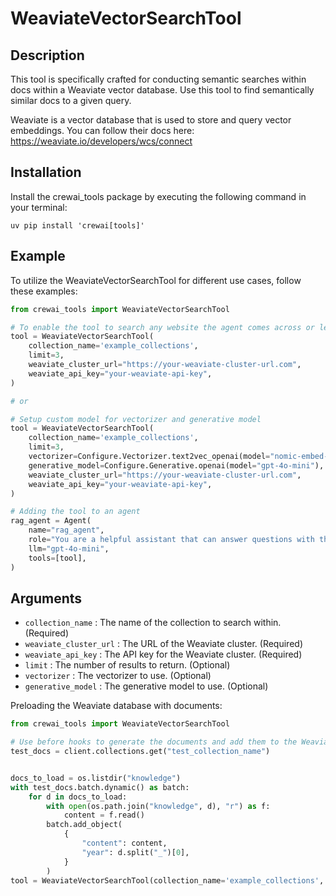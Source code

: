 # WeaviateVectorSearchTool

## Description
This tool is specifically crafted for conducting semantic searches within docs within a Weaviate vector database. Use this tool to find semantically similar docs to a given query.

Weaviate is a vector database that is used to store and query vector embeddings. You can follow their docs here: https://weaviate.io/developers/wcs/connect

## Installation
Install the crewai_tools package by executing the following command in your terminal:

```shell
uv pip install 'crewai[tools]'
```

## Example
To utilize the WeaviateVectorSearchTool for different use cases, follow these examples:

```python
from crewai_tools import WeaviateVectorSearchTool

# To enable the tool to search any website the agent comes across or learns about during its operation
tool = WeaviateVectorSearchTool(
    collection_name='example_collections',
    limit=3,
    weaviate_cluster_url="https://your-weaviate-cluster-url.com",
    weaviate_api_key="your-weaviate-api-key",
)

# or 

# Setup custom model for vectorizer and generative model
tool = WeaviateVectorSearchTool(
    collection_name='example_collections',
    limit=3,
    vectorizer=Configure.Vectorizer.text2vec_openai(model="nomic-embed-text"),
    generative_model=Configure.Generative.openai(model="gpt-4o-mini"),
    weaviate_cluster_url="https://your-weaviate-cluster-url.com",
    weaviate_api_key="your-weaviate-api-key",
)

# Adding the tool to an agent
rag_agent = Agent(
    name="rag_agent",
    role="You are a helpful assistant that can answer questions with the help of the WeaviateVectorSearchTool.",
    llm="gpt-4o-mini",
    tools=[tool],
)
```

## Arguments
- `collection_name` : The name of the collection to search within. (Required)
- `weaviate_cluster_url` : The URL of the Weaviate cluster. (Required)
- `weaviate_api_key` : The API key for the Weaviate cluster. (Required)
- `limit` : The number of results to return. (Optional)
- `vectorizer` : The vectorizer to use. (Optional)
- `generative_model` : The generative model to use. (Optional)

Preloading the Weaviate database with documents:

```python
from crewai_tools import WeaviateVectorSearchTool

# Use before hooks to generate the documents and add them to the Weaviate database. Follow the weaviate docs: https://weaviate.io/developers/wcs/connect
test_docs = client.collections.get("test_collection_name")


docs_to_load = os.listdir("knowledge")
with test_docs.batch.dynamic() as batch:
    for d in docs_to_load:
        with open(os.path.join("knowledge", d), "r") as f:
            content = f.read()
        batch.add_object(
            {
                "content": content,
                "year": d.split("_")[0],
            }
        )
tool = WeaviateVectorSearchTool(collection_name='example_collections', limit=3)

```
